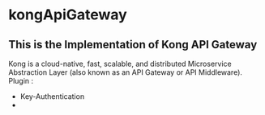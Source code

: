 # kongApiGateway
## This is the Implementation of Kong API Gateway
Kong is a cloud-native, fast, scalable, and distributed Microservice Abstraction Layer (also known as an API Gateway or API Middleware).
Plugin : 
- Key-Authentication
- 
